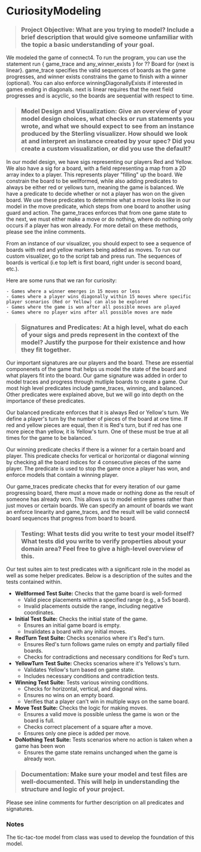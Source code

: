 # CuriosityModeling

> ### Project Objective: What are you trying to model? Include a brief description that would give someone unfamiliar with the topic a basic understanding of your goal.


 We modeled the game of connect4. To run the program, you can use the statement run { game_trace and any_winner_exists } for ?? Board for {next is linear}. game_trace specifies the valid sequences of boards as the game progresses, and winner exists constrains the game to finish with a winner (optional). You can also enforce winningDiagonallyExists if interested in games ending in diagonals. next is linear requires that the next field progresses and is acyclic, so the boards are sequential with respect to time. 

> ### Model Design and Visualization: Give an overview of your model design choices, what checks or run statements you wrote, and what we should expect to see from an instance produced by the Sterling visualizer. How should we look at and interpret an instance created by your spec? Did you create a custom visualization, or did you use the default?

In our model design, we have sigs representing our players Red and Yellow. We also have a sig for a board, with a field representing a map from a 2D array index to a player. This represents player "filling" up the board. We constrain the board to be wellformed, while also adding predicates to always be either red or yellows turn, meaning the game is balanced. We have a predicate to decide whether or not a player has won on the given board. We use these predicates to determine what a move looks like in our model in the move predicate, which steps from one board to another using guard and action. The game_traces enforces that from one game state to the next, we must either make a move or do nothing, where do nothing only occurs if a player has won already. For more detail on these methods, please see the inline comments. 

From an instance of our visualizer, you should expect to see a sequence of boards with red and yellow markers being added as moves. To run our custom visualizer, go to the script tab and press run. The sequences of boards is vertical (i.e top left is first board, right under is second board, etc.). 

Here are some runs that we ran for curiosity:

    - Games where a winner emerges in 15 moves or less
    - Games where a player wins diagonally within 15 moves where specific player scenarios (Red or Yellow) can also be explored
    - Games where the game is won after all possible moves are played
    - Games where no player wins after all possible moves are made


> ### Signatures and Predicates: At a high level, what do each of your sigs and preds represent in the context of the model? Justify the purpose for their existence and how they fit together.

Our important signatures are our players and the board. These are essential componenets of the game that helps us model the state of the board and what players fit into the board. Our game signature was added in order to model traces and progress through mutliple boards to create a game. Our most high level predicates include game_traces, winning, and balanced. Other predicates were explained above, but we will go into depth on the importance of these predicates. 

Our balanced predicate enforces that it is always Red or Yellow's turn. We define a player's turn by the number of pieces of the board at one time. If red and yellow pieces are equal, then it is Red's turn, but if red has one more piece than yellow, it is Yellow's turn. One of these must be true at all times for the game to be balanced. 

Our winning predicate checks if there is a winner for a certain board and player. This predicate checks for vertical or horizontal or diagonal winning by checking all the board indices for 4 consecutive pieces of the same player. The predicate is used to stop the game once a player has won, and enforce models that contain a winning player. 

Our game_traces predicate checks that for every iteration of our game progressing board, there must a move made or nothing done as the result of someone has already won. This allows us to model entire games rather than just moves or certain boards. We can specify an amount of boards we want an enforce linearity and game_traces, and the result will be valid connect4 board sequences that progress from board to board. 

> ### Testing: What tests did you write to test your model itself? What tests did you write to verify properties about your domain area? Feel free to give a high-level overview of this.

Our test suites aim to test predicates with a significant role in the model as well as some helper predicates. Below is a description of the suites and the tests contained within. 

- **Wellformed Test Suite:** Checks that the game board is well-formed
    - Valid piece placements within a specified range (e.g., a 5x5 board).
    - Invalid placements outside the range, including negative coordinates.
- **Initial Test Suite:** Checks the initial state of the game.
    - Ensures an initial game board is empty.
    - Invalidates a board with any initial moves.
- **RedTurn Test Suite:** Checks scenarios where it's Red's turn.
    - Ensures Red's turn follows game rules on empty and partially filled boards.
    - Checks for contradictions and necessary conditions for Red's turn.
- **YellowTurn Test Suite:** Checks scenarios where it's Yellows's turn.
    - Validates Yellow's turn based on game state.
    - Includes necessary conditions and contradiction tests.
- **Winning Test Suite:** Tests various winning conditions.
    - Checks for horizontal, vertical, and diagonal wins.
    - Ensures no wins on an empty board.
    - Verifies that a player can't win in multiple ways on the same board.
- **Move Test Suite:** Checks the logic for making moves.
    - Ensures a valid move is possible unless the game is won or the board is full.
    - Checks correct placement of a square after a move.
    - Ensures only one piece is added per move.
- **DoNothing Test Suite:** Tests scenarios where no action is taken when a game has been won
    - Ensures the game state remains unchanged when the game is already won.


> ### Documentation: Make sure your model and test files are well-documented. This will help in understanding the structure and logic of your project.

Please see inline comments for further description on all predicates and signatures. 

### Notes

The tic-tac-toe model from class was used to develop the foundation of this model. 
